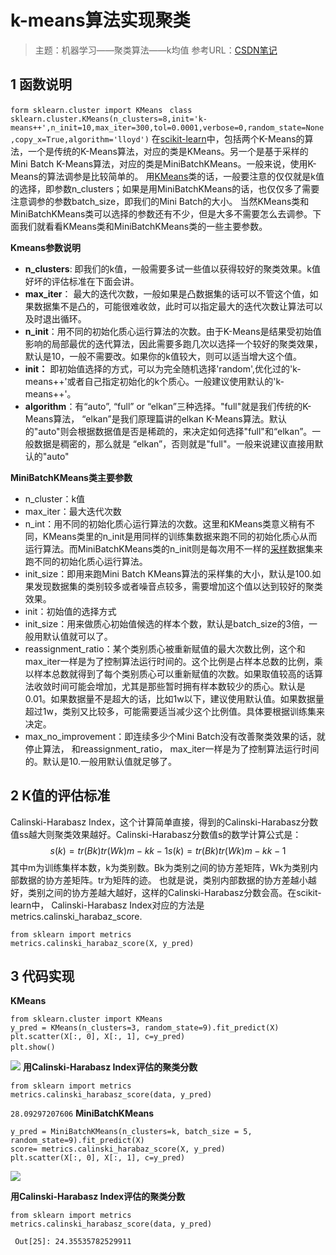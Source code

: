 # k-means算法实现聚类
> 主题：机器学习——聚类算法——k均值
> 参考URL：[CSDN笔记](https://blog.csdn.net/qq_38563206/article/details/120435976)
## 1 函数说明
` form sklearn.cluster import KMeans `
` class sklearn.cluster.KMeans(n_clusters=8,init='k-means++',n_init=10,max_iter=300,tol=0.0001,verbose=0,random_state=None,copy_x=True,algorithm='lloyd')`
在[scikit-learn](https://so.csdn.net/so/search?q=scikit-learn&spm=1001.2101.3001.7020)中，包括两个K-Means的算法，一个是传统的K-Means算法，对应的类是KMeans。另一个是基于采样的Mini Batch K-Means算法，对应的类是MiniBatchKMeans。一般来说，使用K-Means的算法调参是比较简单的。
用[KMeans](https://so.csdn.net/so/search?q=KMeans&spm=1001.2101.3001.7020)类的话，一般要注意的仅仅就是k值的选择，即参数n_clusters；如果是用MiniBatchKMeans的话，也仅仅多了需要注意调参的参数batch_size，即我们的Mini Batch的大小。
当然KMeans类和MiniBatchKMeans类可以选择的参数还有不少，但是大多不需要怎么去调参。下面我们就看看KMeans类和MiniBatchKMeans类的一些主要参数。

**Kmeans参数说明**
- **n_clusters**: 即我们的k值，一般需要多试一些值以获得较好的聚类效果。k值好坏的评估标准在下面会讲。
- **max_iter**： 最大的迭代次数，一般如果是凸数据集的话可以不管这个值，如果数据集不是凸的，可能很难收敛，此时可以指定最大的迭代次数让算法可以及时退出循环。
-  **n_init**：用不同的初始化质心运行算法的次数。由于K-Means是结果受初始值影响的局部最优的迭代算法，因此需要多跑几次以选择一个较好的聚类效果，默认是10，一般不需要改。如果你的k值较大，则可以适当增大这个值。
- **init：** 即初始值选择的方式，可以为完全随机选择'random',优化过的'k-means++'或者自己指定初始化的k个质心。一般建议使用默认的'k-means++'。
- **algorithm**：有“auto”, “full” or “elkan”三种选择。"full"就是我们传统的K-Means算法， “elkan”是我们原理篇讲的elkan K-Means算法。默认的"auto"则会根据数据值是否是稀疏的，来决定如何选择"full"和“elkan”。一般数据是稠密的，那么就是 “elkan”，否则就是"full"。一般来说建议直接用默认的"auto"

**MiniBatchKMeans类主要参数**
- n_cluster：k值
- max_iter：最大迭代次数
- n_int：用不同的初始化质心运行算法的次数。这里和KMeans类意义稍有不同，KMeans类里的n_init是用同样的训练集数据来跑不同的初始化质心从而运行算法。而MiniBatchKMeans类的n_init则是每次用不一样的[采样](https://so.csdn.net/so/search?q=%E9%87%87%E6%A0%B7&spm=1001.2101.3001.7020)数据集来跑不同的初始化质心运行算法。
- init_size：即用来跑Mini Batch KMeans算法的采样集的大小，默认是100.如果发现数据集的类别较多或者噪音点较多，需要增加这个值以达到较好的聚类效果。
- init：初始值的选择方式
- init_size：用来做质心初始值候选的样本个数，默认是batch_size的3倍，一般用默认值就可以了。
- reassignment_ratio：某个类别质心被重新赋值的最大次数比例，这个和max_iter一样是为了控制算法运行时间的。这个比例是占样本总数的比例，乘以样本总数就得到了每个类别质心可以重新赋值的次数。如果取值较高的话算法收敛时间可能会增加，尤其是那些暂时拥有样本数较少的质心。默认是0.01。如果数据量不是超大的话，比如1w以下，建议使用默认值。如果数据量超过1w，类别又比较多，可能需要适当减少这个比例值。具体要根据训练集来决定。
- max_no_improvement：即连续多少个Mini Batch没有改善聚类效果的话，就停止算法， 和reassignment_ratio，  max_iter一样是为了控制算法运行时间的。默认是10.一般用默认值就足够了。

## 2 K值的评估标准
Calinski-Harabasz Index，这个计算简单直接，得到的Calinski-Harabasz分数值ss越大则聚类效果越好。Calinski-Harabasz分数值s的数学计算公式是：
$$s(k)=tr(Bk)tr(Wk)m−kk−1s(k)=tr(Bk)tr(Wk)m−kk−1$$
其中m为训练集样本数，k为类别数。Bk为类别之间的协方差矩阵，Wk为类别内部数据的协方差矩阵。tr为矩阵的迹。
也就是说，类别内部数据的协方差越小越好，类别之间的协方差越大越好，这样的Calinski-Harabasz分数会高。在scikit-learn中， Calinski-Harabasz Index对应的方法是metrics.calinski_harabaz_score.
```
from sklearn import metrics
metrics.calinski_harabaz_score(X, y_pred)
```
## 3 代码实现
**KMeans**
```
from sklearn.cluster import KMeans
y_pred = KMeans(n_clusters=3, random_state=9).fit_predict(X)
plt.scatter(X[:, 0], X[:, 1], c=y_pred)
plt.show()　　
```
![](k-means%20clustering_md_files/c2a63400-0578-11ed-b8fb-3587475aafb3.jpeg?v=1&type=image)
 **用Calinski-Harabasz Index评估的聚类分数**
 ```
 from sklearn import metrics
 metrics.calinski_harabasz_score(data, y_pred)
 ```
 `28.09297207606`
 **MiniBatchKMeans**
 ```
y_pred = MiniBatchKMeans(n_clusters=k, batch_size = 5, random_state=9).fit_predict(X)
score= metrics.calinski_harabaz_score(X, y_pred)
plt.scatter(X[:, 0], X[:, 1], c=y_pred)
```
![](k-means%20clustering_md_files/83ba5850-057a-11ed-b8fb-3587475aafb3.jpeg?v=1&type=image)
  
  **用Calinski-Harabasz Index评估的聚类分数**
 ```
 from sklearn import metrics
 metrics.calinski_harabasz_score(data, y_pred)
 ```
`
Out[25]:
24.35535782529911`
